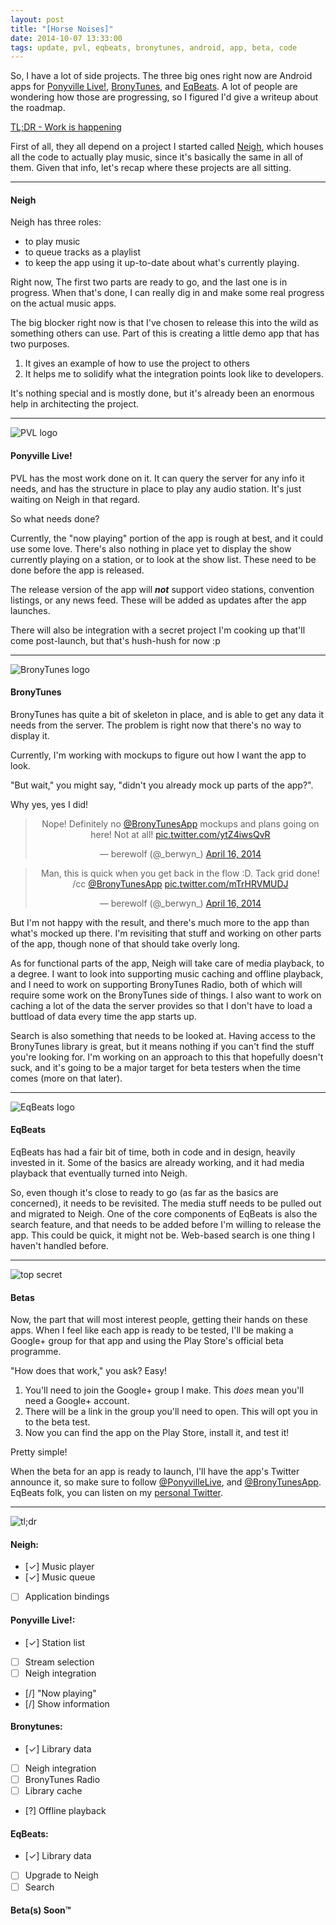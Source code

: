 ```yaml
---
layout: post
title: "[Horse Noises]"
date: 2014-10-07 13:33:00
tags: update, pvl, eqbeats, bronytunes, android, app, beta, code
---
```


So, I have a lot of side projects. The three big ones right now are Android apps for [Ponyville Live!](http://ponyvillelive.com), [BronyTunes](http://bronytunes.com), and [EqBeats](http://eqbeats.org). A lot of people are wondering how those are progressing, so I figured I'd give a writeup about the roadmap.

<!-- break -->

[TL;DR - Work is happening](#tldr)

First of all, they all depend on a project I started called [Neigh](https://www.github.com/berwyn/neigh), which houses all the code to actually play music, since it's basically the same in all of them. Given that info, let's recap where these projects are all sitting.

---

#### Neigh
Neigh has three roles:

- to play music 
- to queue tracks as a playlist
- to keep the app using it up-to-date about what's currently playing. 
    
Right now, The first two parts are ready to go, and the last one is in progress. When that's done, I can really dig in and make some real progress on the actual music apps.

The big blocker right now is that I've chosen to release this into the wild as something others can use. Part of this is creating a little demo app that has two purposes.

1. It gives an example of how to use the project to others
2. It helps me to solidify what the integration points look like to developers.

It's nothing special and is mostly done, but it's already been an enormous help in architecting the project.

---

![PVL logo](/images/other/Azura-Abbreviated-Modern-with-Outline.png)

#### Ponyville Live!
PVL has the most work done on it. It can query the server for any info it needs, and has the structure in place to play any audio station. It's just waiting on Neigh in that regard.

So what needs done?

Currently, the "now playing" portion of the app is rough at best, and it could use some love. There's also nothing in place yet to display the show currently playing on a station, or to look at the show list. These need to be done before the app is released.

The release version of the app will ___not___ support video stations, convention listings, or any news feed. These will be added as updates after the app launches.

There will also be integration with a secret project I'm cooking up that'll come post-launch, but that's hush-hush for now :p

---

![BronyTunes logo](/images/other/bronytunes.png)

#### BronyTunes
BronyTunes has quite a bit of skeleton in place, and is able to get any data it needs from the server.
The problem is right now that there's no way to display it.

Currently, I'm working with mockups to figure out how I want the app to look.

"But wait," you might say, "didn't you already mock up parts of the app?".

Why yes, yes I did!


<blockquote 
	class="twitter-tweet inline-block" 
    lang="en"
    align="center"
    data-dnt="true">	
<p>Nope! Definitely no <a href="https://twitter.com/BronyTunesApp">@BronyTunesApp</a> mockups and plans going on here! Not at all! <a href="http://t.co/ytZ4iwsQvR">pic.twitter.com/ytZ4iwsQvR</a></p>&mdash; berewolf (@_berwyn_) <a href="https://twitter.com/_berwyn_/status/456251915890728960">April 16, 2014</a></blockquote>


<blockquote 
	class="twitter-tweet inline-block" 
    lang="en"
    align="center"
    data-dnt="true">
<p>Man, this is quick when you get back in the flow :D. Tack grid done! /cc <a href="https://twitter.com/BronyTunesApp">@BronyTunesApp</a> <a href="http://t.co/mTrHRVMUDJ">pic.twitter.com/mTrHRVMUDJ</a></p>&mdash; berewolf (@_berwyn_) <a href="https://twitter.com/_berwyn_/status/456263134475341824">April 16, 2014</a></blockquote>

But I'm not happy with the result, and there's much more to the app than what's mocked up there. I'm
revisiting that stuff and working on other parts of the app, though none of that should take overly long.

As for functional parts of the app, Neigh will take care of media playback, to a degree. I want to look
into supporting music caching and offline playback, and I need to work on supporting BronyTunes Radio, both
of which will require some work on the BronyTunes side of things. I also want to work on caching a lot of
the data the server provides so that I don't have to load a buttload of data every time the app starts up.

Search is also something that needs to be looked at. Having access to the BronyTunes library is great, but
it means nothing if you can't find the stuff you're looking for. I'm working on an approach to this that
hopefully doesn't suck, and it's going to be a major target for beta testers when the time comes (more on
that later).

---

![EqBeats logo](/images/other/eqbeats.png)

#### EqBeats
EqBeats has had a fair bit of time, both in code and in design, heavily invested in it. Some of the basics
are already working, and it had media playback that eventually turned into Neigh.

So, even though it's close to ready to go (as far as the basics are concerned), it needs to be revisited.
The media stuff needs to be pulled out and migrated to Neigh. One of the core components of EqBeats is
also the search feature, and that needs to be added before I'm willing to release the app. This could be
quick, it might not be. Web-based search is one thing I haven't handled before.

---

![top secret](/images/other/topsecret.jpg)

#### Betas
Now, the part that will most interest people, getting their hands on these apps. When I feel like each app
is ready to be tested, I'll be making a Google+ group for that app and using the Play Store's official beta
programme.

"How does that work," you ask? Easy!

1. You'll need to join the Google+ group I make. This _does_ mean you'll need a Google+ account.
2. There will be a link in the group you'll need to open. This will opt you in to the beta test.
3. Now you can find the app on the Play Store, install it, and test it!

Pretty simple!

When the beta for an app is ready to launch, I'll have the app's Twitter announce it, so make sure to
follow [@PonyvilleLive](https://twitter.com/ponyvillelive), and [@BronyTunesApp](https://twitter.com/bronytunesapp). 
EqBeats folk, you can listen on my [personal Twitter](https://twitter.com/_berwyn_).

---
<a name="tldr"></a>

![tl;dr](/images/ponies/mlfw1012_46183_-_animated_did_not_read_lol_gif_image_macro_lol_didnt_read_meme_rainbow_dash_tldr.gif)

#### Neigh:
- [✓] Music player
- [✓] Music queue
- [ ] Application bindings

#### Ponyville Live!:
- [✓] Station list
- [ ] Stream selection
- [ ] Neigh integration
- [/] "Now playing"
- [/] Show information

#### Bronytunes:
- [✓] Library data
- [ ] Neigh integration
- [ ] BronyTunes Radio
- [ ] Library cache
- [?] Offline playback

#### EqBeats:
- [✓] Library data
- [ ] Upgrade to Neigh
- [ ] Search

#### Beta(s) Soon™